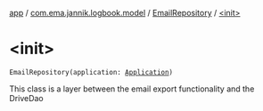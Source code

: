 [app](../../index.md) / [com.ema.jannik.logbook.model](../index.md) / [EmailRepository](index.md) / [&lt;init&gt;](./-init-.md)

# &lt;init&gt;

`EmailRepository(application: `[`Application`](https://developer.android.com/reference/android/app/Application.html)`)`

This class is a layer between the email export functionality and the DriveDao

